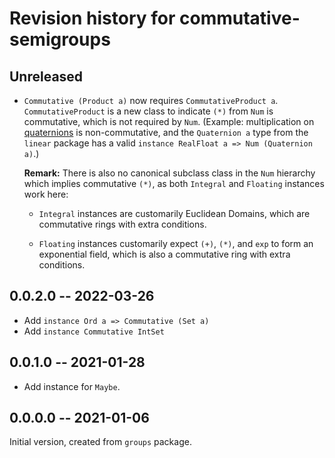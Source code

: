 # Revision history for commutative-semigroups

## Unreleased

- `Commutative (Product a)` now requires `CommutativeProduct a`.
  `CommutativeProduct` is a new class to indicate `(*)` from `Num` is
  commutative, which is not required by `Num`. (Example:
  multiplication on
  [quaternions](https://en.wikipedia.org/wiki/Quaternion) is
  non-commutative, and the `Quaternion a` type from the `linear`
  package has a valid `instance RealFloat a => Num (Quaternion a)`.)

  **Remark:** There is also no canonical subclass class in the `Num`
  hierarchy which implies commutative `(*)`, as both `Integral` and
  `Floating` instances work here:

  - `Integral` instances are customarily Euclidean Domains, which are
    commutative rings with extra conditions.

  - `Floating` instances customarily expect `(+)`, `(*)`, and `exp` to
    form an exponential field, which is also a commutative ring with
    extra conditions.

## 0.0.2.0 -- 2022-03-26

- Add `instance Ord a => Commutative (Set a)`
- Add `instance Commutative IntSet`

## 0.0.1.0 -- 2021-01-28

- Add instance for `Maybe`.

## 0.0.0.0 -- 2021-01-06

Initial version, created from `groups` package.
